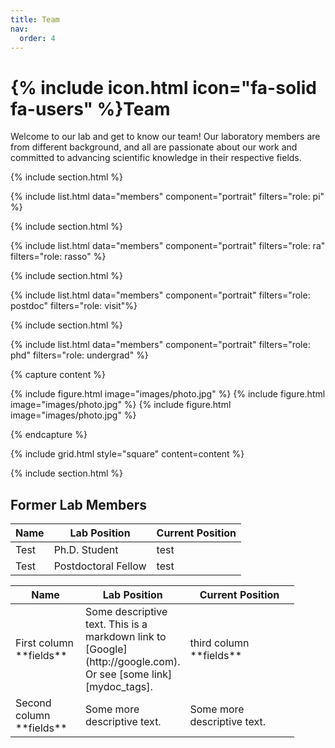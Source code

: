 ```yaml
---
title: Team
nav:
  order: 4
---
```


# {% include icon.html icon="fa-solid fa-users" %}Team


Welcome to our lab and get to know our team! Our laboratory members are from different background, and all are passionate about our work and committed to advancing scientific knowledge in their respective fields. 


{% include section.html %}

{% include list.html data="members" component="portrait" filters="role: pi" %}

{% include section.html %}

{% include list.html data="members" component="portrait" filters="role: ra" filters="role: rasso" %}

{% include section.html %}

{% include list.html data="members" component="portrait" filters="role: postdoc" filters="role: visit"%}

{% include section.html %}

{% include list.html data="members" component="portrait" filters="role: phd" filters="role: undergrad" %}


{% capture content %}

  {% include figure.html image="images/photo.jpg" %}
  {% include figure.html image="images/photo.jpg" %}
  {% include figure.html image="images/photo.jpg" %}
  
{% endcapture %}

{% include grid.html style="square" content=content %}

{% include section.html %}


## Former Lab Members 


| Name   | Lab Position        | Current Position                        |
| ------ | ------------------- | --------------------------------------- |
| Test   | Ph.D. Student       | test                                    |
| Test   | Postdoctoral Fellow | test                                    |


<table style="width:90%">
<colgroup>
<col width="25%" />
<col width="35%" />
<col width="40%" />
</colgroup>
<thead>
<tr class="header">
<th>Name</th>
<th>Lab Position</th>
<th>Current Position</th>
</tr>
</thead>
<tbody>
<tr>
<td markdown="span">First column **fields**</td>
<td markdown="span">Some descriptive text. This is a markdown link to [Google](http://google.com). Or see [some link][mydoc_tags].</td>
<td markdown="span">third column **fields**</td>
</tr>
<tr>
<td markdown="span">Second column **fields**</td>
<td markdown="span">Some more descriptive text.</td>
<td markdown="span">Some more descriptive text.</td>
</tr>
</tbody>
</table>